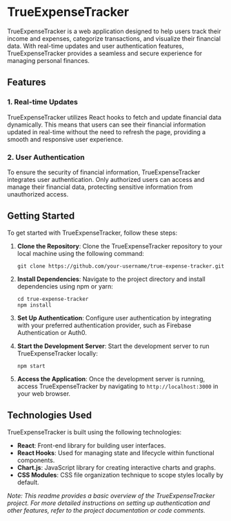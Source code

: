 # TrueExpenseTracker

TrueExpenseTracker is a web application designed to help users track their income and expenses, categorize transactions, and visualize their financial data. With real-time updates and user authentication features, TrueExpenseTracker provides a seamless and secure experience for managing personal finances.

## Features

### 1. Real-time Updates
TrueExpenseTracker utilizes React hooks to fetch and update financial data dynamically. This means that users can see their financial information updated in real-time without the need to refresh the page, providing a smooth and responsive user experience.

### 2. User Authentication
To ensure the security of financial information, TrueExpenseTracker integrates user authentication. Only authorized users can access and manage their financial data, protecting sensitive information from unauthorized access.

## Getting Started

To get started with TrueExpenseTracker, follow these steps:

1. **Clone the Repository**: Clone the TrueExpenseTracker repository to your local machine using the following command:
   ```
   git clone https://github.com/your-username/true-expense-tracker.git
   ```

2. **Install Dependencies**: Navigate to the project directory and install dependencies using npm or yarn:
   ```
   cd true-expense-tracker
   npm install
   ```

3. **Set Up Authentication**: Configure user authentication by integrating with your preferred authentication provider, such as Firebase Authentication or Auth0.

4. **Start the Development Server**: Start the development server to run TrueExpenseTracker locally:
   ```
   npm start
   ```

5. **Access the Application**: Once the development server is running, access TrueExpenseTracker by navigating to `http://localhost:3000` in your web browser.

## Technologies Used

TrueExpenseTracker is built using the following technologies:

- **React**: Front-end library for building user interfaces.
- **React Hooks**: Used for managing state and lifecycle within functional components.
- **Chart.js**: JavaScript library for creating interactive charts and graphs.
- **CSS Modules**: CSS file organization technique to scope styles locally by default.


*Note: This readme provides a basic overview of the TrueExpenseTracker project. For more detailed instructions on setting up authentication and other features, refer to the project documentation or code comments.*
